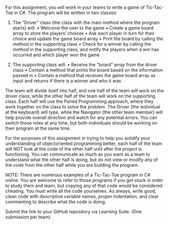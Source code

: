 For this assignment, you will work in your teams to write a game of Tic-Tac-Toe in C#.
The program will be written in two classes:

1) The “Driver” class (the class with the main method where the program starts) will:
• Welcome the user to the game
• Create a game board array to store the players’ choices
• Ask each player in turn for their choice and update the game board array
• Print the board by calling the method in the supporting class
• Check for a winner by calling the method in the supporting class, and notify the players
when a win has occurred and which player won the game

2) The supporting class will:
• Receive the “board” array from the driver class
• Contain a method that prints the board based on the information passed in
• Contain a method that receives the game board array as input and returns if there is a
winner and who it was

The team will divide itself into half, and one half of the team will work on the driver class, while
the other half of the team will work on the supporting class. Each half will use the Paired
Programming approach, where they work together on the class to solve the problem. The Driver
(the individual at the keyboard) will type, while the Navigator (the other team member) will help
provide overall direction and watch for any potential errors. You can switch those roles at any
time, but both individuals should be working on their program at the same time.

For the purposes of this assignment in trying to help you solidify your understanding of objectoriented programming better, each half of the team will NOT look at the code of the other
half until after the project is functioning. You can communicate as much as you want as a
team to understand what the other half is doing, but do not view or modify any of the code from
the other half while you are building the program.

NOTE: There are numerous examples of a Tic-Tac-Toe program in C# online. You are
welcome to refer to those programs if you get stuck in order to study them and learn, but copying
any of that code would be considered cheating. You must write all the code yourselves.
As always, write good, clean code with descriptive variable names, proper indentation, and clear
commenting to describe what the code is doing.

Submit the link to your GitHub repository via Learning Suite. (One submission per team)
